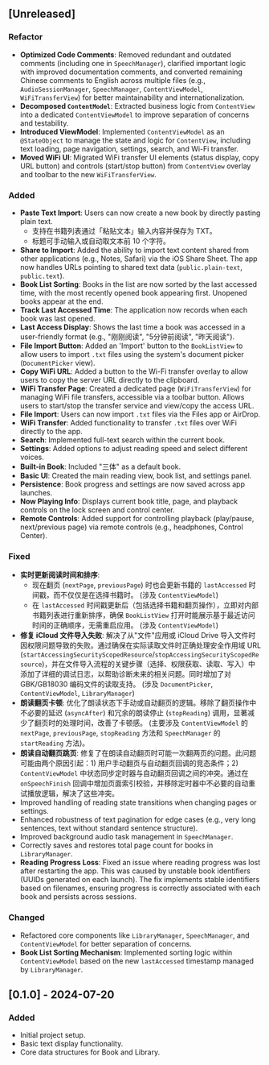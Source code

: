 ## [Unreleased]

### Refactor
* **Optimized Code Comments**: Removed redundant and outdated comments (including one in `SpeechManager`), clarified important logic with improved documentation comments, and converted remaining Chinese comments to English across multiple files (e.g., `AudioSessionManager`, `SpeechManager`, `ContentViewModel`, `WiFiTransferView`) for better maintainability and internationalization.
* **Decomposed `ContentModel`**: Extracted business logic from `ContentView` into a dedicated `ContentViewModel` to improve separation of concerns and testability.
* **Introduced ViewModel**: Implemented `ContentViewModel` as an `@StateObject` to manage the state and logic for `ContentView`, including text loading, page navigation, settings, search, and Wi-Fi transfer.
* **Moved WiFi UI**: Migrated WiFi transfer UI elements (status display, copy URL button) and controls (start/stop button) from `ContentView` overlay and toolbar to the new `WiFiTransferView`.

### Added
* **Paste Text Import**: Users can now create a new book by directly pasting plain text.  
  * 支持在书籍列表通过「粘贴文本」输入内容并保存为 TXT。  
  * 标题可手动输入或自动取文本前 10 个字符。
* **Share to Import**: Added the ability to import text content shared from other applications (e.g., Notes, Safari) via the iOS Share Sheet. The app now handles URLs pointing to shared text data (`public.plain-text`, `public.text`).
* **Book List Sorting**: Books in the list are now sorted by the last accessed time, with the most recently opened book appearing first. Unopened books appear at the end.
* **Track Last Accessed Time**: The application now records when each book was last opened.
* **Last Access Display**: Shows the last time a book was accessed in a user-friendly format (e.g., "刚刚阅读", "5分钟前阅读", "昨天阅读").
* **File Import Button**: Added an 'Import' button to the `BookListView` to allow users to import `.txt` files using the system's document picker (`DocumentPicker` view).
* **Copy WiFi URL**: Added a button to the Wi-Fi transfer overlay to allow users to copy the server URL directly to the clipboard.
* **WiFi Transfer Page**: Created a dedicated page (`WiFiTransferView`) for managing WiFi file transfers, accessible via a toolbar button. Allows users to start/stop the transfer service and view/copy the access URL.
* **File Import**: Users can now import `.txt` files via the Files app or AirDrop.
* **WiFi Transfer**: Added functionality to transfer `.txt` files over WiFi directly to the app.
* **Search**: Implemented full-text search within the current book.
* **Settings**: Added options to adjust reading speed and select different voices.
* **Built-in Book**: Included "三体" as a default book.
* **Basic UI**: Created the main reading view, book list, and settings panel.
* **Persistence**: Book progress and settings are now saved across app launches.
* **Now Playing Info**: Displays current book title, page, and playback controls on the lock screen and control center.
* **Remote Controls**: Added support for controlling playback (play/pause, next/previous page) via remote controls (e.g., headphones, Control Center).

### Fixed
* **实时更新阅读时间和排序**:
    * 现在翻页 (`nextPage`, `previousPage`) 时也会更新书籍的 `lastAccessed` 时间戳，而不仅仅是在选择书籍时。 (涉及 `ContentViewModel`)
    * 在 `lastAccessed` 时间戳更新后（包括选择书籍和翻页操作），立即对内部书籍列表进行重新排序，确保 `BookListView` 打开时能展示基于最近访问时间的正确顺序，无需重启应用。 (涉及 `ContentViewModel`)
* **修复 iCloud 文件导入失败**: 解决了从"文件"应用或 iCloud Drive 导入文件时因权限问题导致的失败。通过确保在实际读取文件时正确处理安全作用域 URL (`startAccessingSecurityScopedResource`/`stopAccessingSecurityScopedResource`)，并在文件导入流程的关键步骤（选择、权限获取、读取、写入）中添加了详细的调试日志，以帮助诊断未来的相关问题。同时增加了对 GBK/GB18030 编码文件的读取支持。 (涉及 `DocumentPicker`, `ContentViewModel`, `LibraryManager`)
* **朗读翻页卡顿**: 优化了朗读状态下手动或自动翻页的逻辑。移除了翻页操作中不必要的延迟 (`asyncAfter`) 和冗余的朗读停止 (`stopReading`) 调用，显著减少了翻页时的处理时间，改善了卡顿感。 (主要涉及 `ContentViewModel` 的 `nextPage`, `previousPage`, `stopReading` 方法和 `SpeechManager` 的 `startReading` 方法)。
* **朗读自动翻页跳页**: 修复了在朗读自动翻页时可能一次翻两页的问题。此问题可能由两个原因引起：1) 用户手动翻页与自动翻页回调的竞态条件；2) `ContentViewModel` 中状态同步定时器与自动翻页回调之间的冲突。通过在 `onSpeechFinish` 回调中增加页面索引校验，并移除定时器中不必要的自动重试播放逻辑，解决了这些冲突。
* Improved handling of reading state transitions when changing pages or settings.
* Enhanced robustness of text pagination for edge cases (e.g., very long sentences, text without standard sentence structure).
* Improved background audio task management in `SpeechManager`.
* Correctly saves and restores total page count for books in `LibraryManager`.
* **Reading Progress Loss**: Fixed an issue where reading progress was lost after restarting the app. This was caused by unstable book identifiers (UUIDs generated on each launch). The fix implements stable identifiers based on filenames, ensuring progress is correctly associated with each book and persists across sessions.

### Changed
* Refactored core components like `LibraryManager`, `SpeechManager`, and `ContentViewModel` for better separation of concerns.
* **Book List Sorting Mechanism**: Implemented sorting logic within `ContentViewModel` based on the new `lastAccessed` timestamp managed by `LibraryManager`.

## [0.1.0] - 2024-07-20

### Added
* Initial project setup.
* Basic text display functionality.
* Core data structures for Book and Library. 